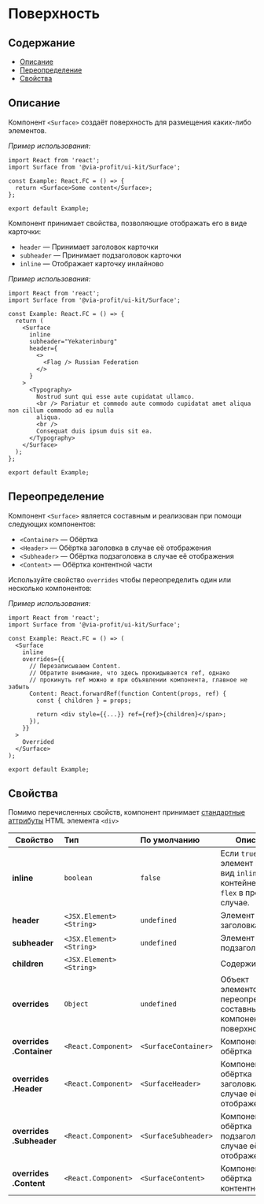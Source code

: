 # Поверхность

## Содержание

- [Описание](#описание)
- [Переопределение](#переопределение)
- [Свойства](#свойства)

## Описание

Компонент `<Surface>` создаёт поверхность для размещения каких-либо элементов.

_Пример использования:_

```tsx
import React from 'react';
import Surface from '@via-profit/ui-kit/Surface';

const Example: React.FC = () => {
  return <Surface>Some content</Surface>;
};

export default Example;
```

<ExampleSurfaceBasic />

Компонент принимает свойства, позволяющие отображать его в виде карточки:

- `header` — Принимает заголовок карточки
- `subheader` — Принимает подзаголовок карточки
- `inline` — Отображает карточку инлайново

_Пример использования:_

```tsx
import React from 'react';
import Surface from '@via-profit/ui-kit/Surface';

const Example: React.FC = () => {
  return (
    <Surface
      inline
      subheader="Yekaterinburg"
      header={
        <>
          <Flag /> Russian Federation
        </>
      }
    >
      <Typography>
        Nostrud sunt qui esse aute cupidatat ullamco.
        <br /> Pariatur et commodo aute commodo cupidatat amet aliqua non cillum commodo ad eu nulla
        aliqua.
        <br />
        Consequat duis ipsum duis sit ea.
      </Typography>
    </Surface>
  );
};

export default Example;
```

<ExampleSurfaceCard />

## Переопределение

Компонент `<Surface>` является составным и реализован при помощи следующих компонентов:

- `<Container>` — Обёртка
- `<Header>` — Обёртка заголовка в случае её отображения
- `<Subheader>` — Обёртка подзаголовка в случае её отображения
- `<Content>` — Обёртка контентной части

Используйте свойство `overrides` чтобы переопределить один или несколько компонентов:

_Пример использования:_

```tsx
import React from 'react';
import Surface from '@via-profit/ui-kit/Surface';

const Example: React.FC = () => (
  <Surface
    inline
    overrides={{
      // Перезаписываем Content.
      // Обратите внимание, что здесь прокидывается ref, однако
      // прокинуть ref можно и при объявлении компонента, главное не забыть
      Content: React.forwardRef(function Content(props, ref) {
        const { children } = props;

        return <div style={{...}} ref={ref}>{children}</span>;
      }),
    }}
  >
    Overrided
  </Surface>
);

export default Example;
```

<ExampleSurfaceOverrides />

## Свойства

Помимо перечисленных свойств, компонент принимает [стандартные аттрибуты](https://developer.mozilla.org/ru/docs/Web/HTML/Element/div#атрибуты) HTML элемента `<div>`

| Свойство                 | Тип                        | По умолчанию         | Описание                                                                                 |
| ------------------------ | :------------------------- | :------------------- | ---------------------------------------------------------------------------------------- |
| **inline**               | `boolean`                  | `false`              | Если `true`, то элемент примет вид `inline-flex` контейнера и `flex` в противном случае. |
| **header**               | `<JSX.Element>` `<String>` | `undefined`          | Элемент заголовка                                                                        |
| **subheader**            | `<JSX.Element>` `<String>` | `undefined`          | Элемент подзаголовка                                                                     |
| **children**             | `<JSX.Element>` `<String>` |                      | Содержимое                                                                               |
| **overrides**            | `Object`                   | `undefined`          | Объект элементов для переопределения составных компонентов поверхности                   |
| **overrides .Container** | `<React.Component>`        | `<SurfaceContainer>` | Компонент обёртка                                                                        |
| **overrides .Header**    | `<React.Component>`        | `<SurfaceHeader>`    | Компонент обёртка заголовка в случае её отображения                                      |
| **overrides .Subheader** | `<React.Component>`        | `<SurfaceSubheader>` | Компонент обёртка подзаголовка в случае её отображения                                   |
| **overrides .Content**   | `<React.Component>`        | `<SurfaceContent>`   | Компонент обёртка контентной части                                                       |
